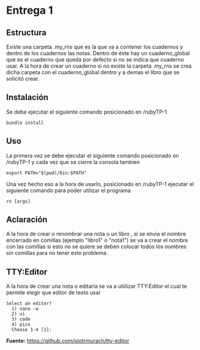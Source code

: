 # Entrega 1

## Estructura
Existe una carpeta .my_rns que es la que va a contener los cuadernos y dentro de los cuadernos las notas. Dentro de éste hay un cuaderno_global que es el cuaderno que queda por defecto si no se indica que cuaderno usar.
A la hora de crear un cuaderno si no existe la carpeta .my_rns se crea dicha carpeta con el cuaderno_global dentro y a demas el libro que se solicitó crear.

## Instalación
Se debe ejecutar el siguiente comando posicionado en /rubyTP-1
```
bundle install
```

## Uso 
La primera vez se debe ejecutar el siguiente comando posicionado en /rubyTP-1 y cada vez que se cierre la consola tambien
```
export PATH="$(pwd)/bin:$PATH"
```
Una vez hecho eso a la hora de usarlo, posicionado en /rubyTP-1 ejecutar el siguiente comando para poder utilizar el programa
```
rn [args]
```

## Aclaración
A la hora de crear o renombrar una nota o un libro , si se envia el nombre encerrado en comillas (ejemplo "libro1" o "nota1") se va a crear el nombre con las comillas si esto no se quiere se deben colocar todos los nombres sin comillas para no tener este problema.

## TTY:Editor
A la hora de crear una nota o editarla se va a utiilizar TTY:Editor el cual te permite elegir que editor de texto usar

```
Select an editor? 
  1) nano -w
  2) vi
  3) code
  4) pico
  Choose 1-4 [1]: 
```

**Fuente:** https://github.com/piotrmurach/tty-editor
